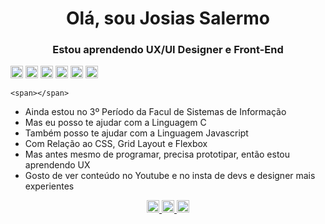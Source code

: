 

<h1 align = "center"> Olá, sou Josias Salermo </h1>
<h3 align = "center"> Estou aprendendo UX/UI Designer e Front-End </h3>



<div>
    <span>
        <img src="https://devicons.github.io/devicon/devicon.git/icons/c/c-original.svg" 
        alt="c" width="20" height="20"/>
    </span>
     <span>
        <img src="https://devicons.github.io/devicon/devicon.git/icons/html5/html5-original-wordmark.svg"
        alt="html5" width="20" height="20"/>
    </span>
    <span>
        <img src="https://devicons.github.io/devicon/devicon.git/icons/css3/css3-original-wordmark.svg" 
        alt="css3" width="20" height="20"/>
    </span>
    <span>
        <img src="https://devicons.github.io/devicon/devicon.git/icons/javascript/javascript-original.svg"
        alt="javascript"width="20" height="20"/>
    </span>
     <span>
        <img src="https://www.vectorlogo.zone/logos/git-scm/git-scm-icon.svg" alt="git" width="20" height="20"/>
    </span>
    <span>
        <img src="https://www.vectorlogo.zone/logos/figma/figma-icon.svg" alt="figma" width="20" height="20"/>
    </span>
   
    <span></span>

    
 
</div>

 <ul>
    <li>Ainda estou no 3º Período da Facul de Sistemas de Informação</li>
    <li>Mas eu posso te ajudar com a Linguagem C</li>
    <li>Também posso te ajudar com a Linguagem Javascript</li>
    <li>Com Relação ao CSS, Grid Layout e Flexbox</li>
    <li>Mas antes mesmo de programar, precisa prototipar, então estou aprendendo UX</li>
    <li>Gosto de ver conteúdo no Youtube e no insta de devs e designer mais experientes</li>
 </ul>

<div align="center">
    <span>
        <a href="https://www.linkedin.com/in/josias-salermo/">
            <img src="https://cdn.jsdelivr.net/npm/simple-icons@3.0.1/icons/linkedin.svg" width=20>            
        </a>
    </span>
    <span>
        <a href="https://instagram.com/josias.salermo">
            <img src="https://cdn.jsdelivr.net/npm/simple-icons@3.0.1/icons/instagram.svg" width=20>
        </a>
    </span>
    <span>
        <a href="https://www.behance.net/josias_salermo">
            <img src="https://cdn.jsdelivr.net/npm/simple-icons@3.0.1/icons/behance.svg" width=20>
        </a>
    </span>
    <span></span>
    <span></span>
    <span></span>
    <span></span>
</div>


